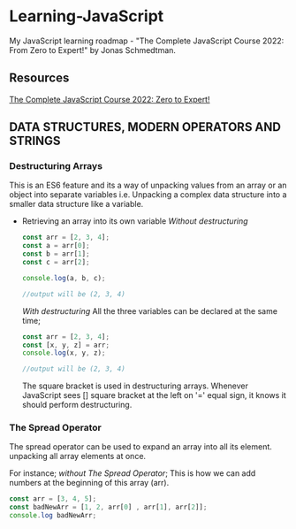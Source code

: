 # Learning-JavaScript
 My JavaScript learning roadmap - "The Complete JavaScript Course 2022: From Zero to Expert!" by Jonas Schmedtman.

## Resources
[The Complete JavaScript Course 2022: Zero to Expert!](https://www.udemy.com/course/the-complete-javascript-course/)

## DATA STRUCTURES, MODERN OPERATORS AND STRINGS

### Destructuring Arrays

This is an ES6 feature and its a way of unpacking values from an array or an object into separate variables i.e. Unpacking a complex data structure into a smaller data structure like a variable.
* Retrieving an array into its own variable 
  *Without destructuring*
  
  ```javascript
  const arr = [2, 3, 4];
  const a = arr[0];
  const b = arr[1];
  const c = arr[2];
  
  console.log(a, b, c);
  
  //output will be (2, 3, 4)
  ```
  
  *With destructuring*
  All the three variables can be declared at the same time;
  ```javascript
  const arr = [2, 3, 4];
  const [x, y, z] = arr;
  console.log(x, y, z);
  
  //output will be (2, 3, 4)
  ```
  The square bracket is used in destructuring arrays. Whenever JavaScript sees [] square bracket at the left on '=' equal sign, it knows it should perform destructuring.
  
### The Spread Operator

The spread operator can be used to expand an array into all its element. unpacking all array elements at once.

For instance; *without The Spread Operator*; This is how we can add numbers at the beginning of this array (arr).




```javascript
const arr = [3, 4, 5];
const badNewArr = [1, 2, arr[0] , arr[1], arr[2]];
console.log badNewArr;

```



